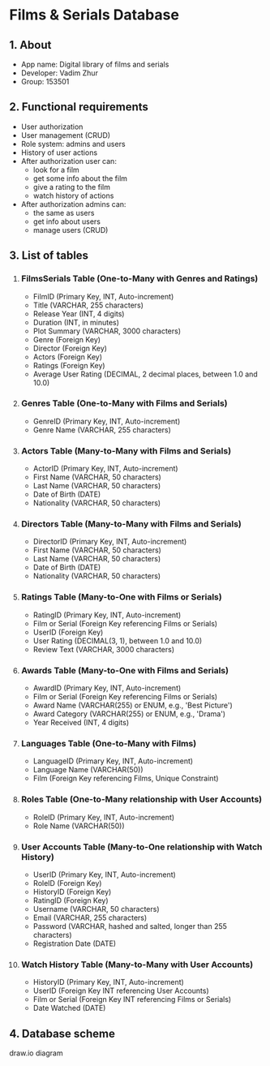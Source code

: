 # Films & Serials Database
## 1. **About**
* App name: Digital library of films and serials
* Developer: Vadim Zhur
* Group: 153501

## 2. **Functional requirements**
* User authorization
* User management (CRUD)
* Role system: admins and users
* History of user actions
* After authorization user can:
   * look for a film
   * get some info about the film
   * give a rating to the film
   * watch history of actions
* After authorization admins can:
   * the same as users
   * get info about users
   * manage users (CRUD)

## 3. **List of tables**
1. ### FilmsSerials Table (One-to-Many with Genres and Ratings)
    * FilmID (Primary Key, INT, Auto-increment)
    * Title (VARCHAR, 255 characters)
    * Release Year (INT, 4 digits)
    * Duration (INT, in minutes)
    * Plot Summary (VARCHAR, 3000 characters)
    * Genre (Foreign Key)
    * Director (Foreign Key)
    * Actors (Foreign Key)
    * Ratings (Foreign Key)
    * Average User Rating (DECIMAL, 2 decimal places, between 1.0 and 10.0)
2. ### Genres Table (One-to-Many with Films and Serials)
    * GenreID (Primary Key, INT, Auto-increment)
    * Genre Name (VARCHAR, 255 characters)
3. ### Actors Table (Many-to-Many with Films and Serials)
    * ActorID (Primary Key, INT, Auto-increment)
    * First Name (VARCHAR, 50 characters)
    * Last Name (VARCHAR, 50 characters)
    * Date of Birth (DATE)
    * Nationality (VARCHAR, 50 characters)
4. ### Directors Table (Many-to-Many with Films and Serials)
    * DirectorID (Primary Key, INT, Auto-increment)
    * First Name (VARCHAR, 50 characters)
    * Last Name  (VARCHAR, 50 characters)
    * Date of Birth (DATE)
    * Nationality (VARCHAR, 50 characters)
5. ### Ratings Table (Many-to-One with Films or Serials)
    * RatingID (Primary Key, INT, Auto-increment)
    * Film or Serial (Foreign Key referencing Films or Serials)
    * UserID (Foreign Key)
    * User Rating (DECIMAL(3, 1), between 1.0 and 10.0)
    * Review Text (VARCHAR, 3000 characters)
6. ### Awards Table (Many-to-One with Films and Serials)
    * AwardID (Primary Key, INT, Auto-increment)
    * Film or Serial (Foreign Key referencing Films or Serials)
    * Award Name (VARCHAR(255) or ENUM, e.g., 'Best Picture')
    * Award Category (VARCHAR(255) or ENUM, e.g., 'Drama')
    * Year Received  (INT, 4 digits)
7. ### Languages Table (One-to-Many with Films)
    * LanguageID (Primary Key, INT, Auto-increment)
    * Language Name (VARCHAR(50))
    * Film (Foreign Key referencing Films, Unique Constraint)
8. ### Roles Table (One-to-Many relationship with User Accounts)
    * RoleID  (Primary Key, INT, Auto-increment)
    * Role Name (VARCHAR(50))
9. ### User Accounts Table (Many-to-One relationship with Watch History)
    * UserID  (Primary Key, INT, Auto-increment)
    * RoleID (Foreign Key)
    * HistoryID (Foreign Key)
    * RatingID (Foreign Key)
    * Username (VARCHAR, 50 characters)
    * Email (VARCHAR, 255 characters)
    * Password (VARCHAR, hashed and salted, longer than 255 characters)
    * Registration Date (DATE)
10. ### Watch History Table (Many-to-Many with User Accounts)
    * HistoryID (Primary Key, INT, Auto-increment)
    * UserID (Foreign Key INT referencing User Accounts)
    * Film or Serial (Foreign Key INT referencing Films or Serials)
    * Date Watched (DATE)

## 4. **Database scheme**
draw.io diagram
